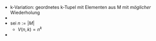 - k-Variation: geordnetes k-Tupel mit Elementen aus M mit *möglicher* Wiederholung
-
- sei $n:=|M|$
	- $V(n,k)=n^{k}$
-
